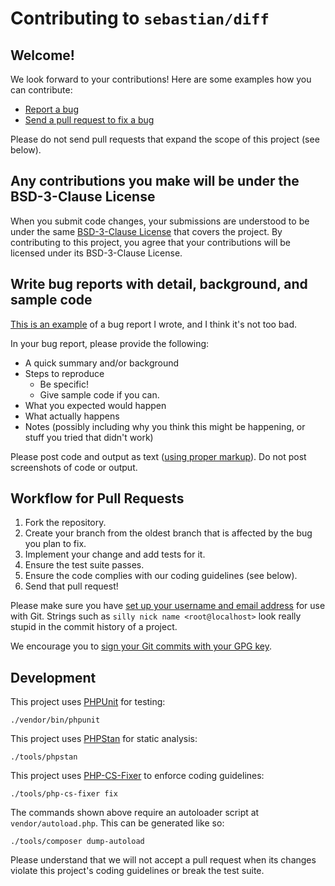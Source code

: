 # Contributing to `sebastian/diff`

## Welcome!

We look forward to your contributions! Here are some examples how you can contribute:

* [Report a bug](https://github.com/sebastianbergmann/diff/issues/new)
* [Send a pull request to fix a bug](https://github.com/sebastianbergmann/diff/pulls)

Please do not send pull requests that expand the scope of this project (see below).


## Any contributions you make will be under the BSD-3-Clause License

When you submit code changes, your submissions are understood to be under the same [BSD-3-Clause License](https://github.com/sebastianbergmann/diff/blob/main/LICENSE) that covers the project. By contributing to this project, you agree that your contributions will be licensed under its BSD-3-Clause License.


## Write bug reports with detail, background, and sample code

[This is an example](https://github.com/sebastianbergmann/phpunit/issues/4376) of a bug report I wrote, and I think it's not too bad.

In your bug report, please provide the following:

* A quick summary and/or background
* Steps to reproduce
    * Be specific!
    * Give sample code if you can.
* What you expected would happen
* What actually happens
* Notes (possibly including why you think this might be happening, or stuff you tried that didn't work)

Please post code and output as text ([using proper markup](https://guides.github.com/features/mastering-markdown/)). Do not post screenshots of code or output.


## Workflow for Pull Requests

1. Fork the repository.
2. Create your branch from the oldest branch that is affected by the bug you plan to fix.
3. Implement your change and add tests for it.
4. Ensure the test suite passes.
5. Ensure the code complies with our coding guidelines (see below).
6. Send that pull request!

Please make sure you have [set up your username and email address](https://git-scm.com/book/en/v2/Getting-Started-First-Time-Git-Setup) for use with Git. Strings such as `silly nick name <root@localhost>` look really stupid in the commit history of a project.

We encourage you to [sign your Git commits with your GPG key](https://docs.github.com/en/github/authenticating-to-github/signing-commits).


## Development

This project uses [PHPUnit](https://phpunit.de/) for testing:

```shell
./vendor/bin/phpunit
```

This project uses [PHPStan](https://phpstan.org/) for static analysis:

```shell
./tools/phpstan
```

This project uses [PHP-CS-Fixer](https://cs.symfony.com/) to enforce coding guidelines:

```shell
./tools/php-cs-fixer fix
```

The commands shown above require an autoloader script at `vendor/autoload.php`. This can be generated like so:

```shell
./tools/composer dump-autoload
```

Please understand that we will not accept a pull request when its changes violate this project's coding guidelines or break the test suite.
